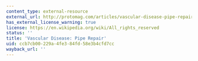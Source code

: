 ```yaml
---
content_type: external-resource
external_url: http://protomag.com/articles/vascular-disease-pipe-repair
has_external_license_warning: true
license: https://en.wikipedia.org/wiki/All_rights_reserved
status: ''
title: 'Vascular Disease: Pipe Repair'
uid: ccb7cb00-229a-4fe3-84fd-58e3b4cfd7cc
wayback_url: ''
---
```

